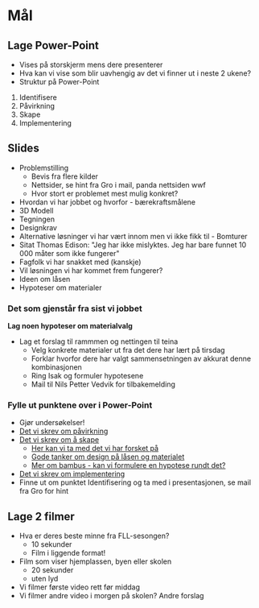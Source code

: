# Mål
## Lage Power-Point 
- Vises på storskjerm mens dere presenterer
- Hva kan vi vise som blir uavhengig av det vi finner ut i neste 2 ukene?
- Struktur på Power-Point
1. Identifisere
1. Påvirkning
1. Skape
1. Implementering

## Slides
- Problemstilling
   - Bevis fra flere kilder
   - Nettsider, se hint fra Gro i mail, panda nettsiden wwf
   - Hvor stort er problemet mest mulig konkret? 
- Hvordan vi har jobbet og hvorfor - bærekraftsmålene
- 3D Modell
- Tegningen
- Designkrav
- Alternative løsninger vi har vært innom men vi ikke fikk til - Bomturer
- Sitat Thomas Edison: "Jeg har ikke mislyktes. Jeg har bare funnet 10 000 måter som ikke fungerer"
- Fagfolk vi har snakket med (kanskje)
- Vil løsningen vi har kommet frem fungerer?
- Ideen om låsen
- Hypoteser om materialer

### Det som gjenstår fra sist vi jobbet
**Lag noen hypoteser om materialvalg**
- Lag et forslag til rammmen og nettingen til teina
  - Velg konkrete materialer ut fra det dere har lært på tirsdag
  - Forklar hvorfor dere har valgt sammensetningen av akkurat denne kombinasjonen
  - Ring Isak og formuler hypotesene
  - Mail til Nils Petter Vedvik for tilbakemelding

### Fylle ut punktene over i Power-Point
- Gjør undersøkelser!
- [Det vi skrev om påvirkning](https://github.com/ultimum2010/submerged/blob/main/Scandinavian%20Innovation%20Award/Presentasjon/P%C3%A5virkning.md)
- [Det vi skrev om å skape](https://github.com/ultimum2010/submerged/blob/main/Scandinavian%20Innovation%20Award/Presentasjon/Skape.md)
    - [Her kan vi ta med det vi har forsket på](https://github.com/ultimum2010/submerged/blob/main/Scandinavian%20Innovation%20Award/%23%20Forskning.md)
    - [Gode tanker om design på låsen og materialet](https://github.com/ultimum2010/submerged/blob/main/Scandinavian%20Innovation%20Award/Tanker%20om%20designet%20v%C3%A5rt.md)
    - [Mer om bambus - kan vi formulere en hypotese rundt det?](https://github.com/ultimum2010/submerged/blob/main/Scandinavian%20Innovation%20Award/bambus.md)
- [Det vi skrev om implementering](https://github.com/ultimum2010/submerged/blob/main/Scandinavian%20Innovation%20Award/Presentasjon/Implementering.md)
- Finne ut om punktet Identifisering og ta med i presentasjonen, se mail fra Gro for hint

## Lage 2 filmer
- Hva er deres beste minne fra FLL-sesongen?
  - 10 sekunder
  - Film i liggende format!
- Film som viser hjemplassen, byen eller skolen
  - 20 sekunder
  - uten lyd
- Vi filmer første video rett før middag
- Vi filmer andre video i morgen på skolen? Andre forslag 
    



